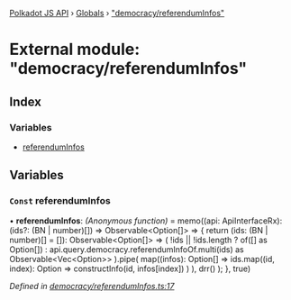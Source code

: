 [Polkadot JS API](../README.md) › [Globals](../globals.md) › ["democracy/referendumInfos"](_democracy_referenduminfos_.md)

# External module: "democracy/referendumInfos"

## Index

### Variables

* [referendumInfos](_democracy_referenduminfos_.md#const-referenduminfos)

## Variables

### `Const` referendumInfos

• **referendumInfos**: *(Anonymous function)* =  memo((api: ApiInterfaceRx): (ids?: (BN | number)[]) => Observable<Option<ReferendumInfoExtended>[]> => {
  return (ids: (BN | number)[] = []): Observable<Option<ReferendumInfoExtended>[]> =>
    (
      !ids || !ids.length
        ? of([] as Option<ReferendumInfo>[])
        : api.query.democracy.referendumInfoOf.multi(ids) as Observable<Vec<Option<ReferendumInfo>>>
    ).pipe(
      map((infos): Option<ReferendumInfoExtended>[] =>
        ids.map((id, index): Option<ReferendumInfoExtended> =>
          constructInfo(id, infos[index])
        )
      ),
      drr()
    );
}, true)

*Defined in [democracy/referendumInfos.ts:17](https://github.com/polkadot-js/api/blob/fcf89d1501/packages/api-derive/src/democracy/referendumInfos.ts#L17)*
